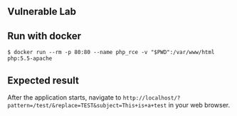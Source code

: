 ## Vulnerable Lab

## Run with docker

```
$ docker run --rm -p 80:80 --name php_rce -v "$PWD":/var/www/html php:5.5-apache
```

## Expected result

After the application starts, navigate to `http://localhost/?pattern=/test/&replace=TEST&subject=This+is+a+test` in your web browser.
